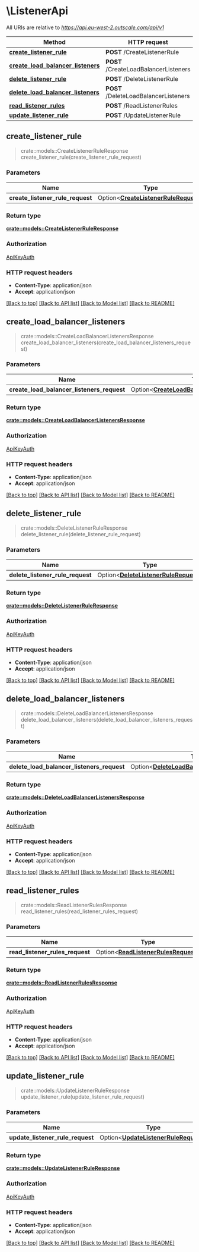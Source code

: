 # \ListenerApi

All URIs are relative to *https://api.eu-west-2.outscale.com/api/v1*

Method | HTTP request | Description
------------- | ------------- | -------------
[**create_listener_rule**](ListenerApi.md#create_listener_rule) | **POST** /CreateListenerRule | 
[**create_load_balancer_listeners**](ListenerApi.md#create_load_balancer_listeners) | **POST** /CreateLoadBalancerListeners | 
[**delete_listener_rule**](ListenerApi.md#delete_listener_rule) | **POST** /DeleteListenerRule | 
[**delete_load_balancer_listeners**](ListenerApi.md#delete_load_balancer_listeners) | **POST** /DeleteLoadBalancerListeners | 
[**read_listener_rules**](ListenerApi.md#read_listener_rules) | **POST** /ReadListenerRules | 
[**update_listener_rule**](ListenerApi.md#update_listener_rule) | **POST** /UpdateListenerRule | 



## create_listener_rule

> crate::models::CreateListenerRuleResponse create_listener_rule(create_listener_rule_request)


### Parameters


Name | Type | Description  | Required | Notes
------------- | ------------- | ------------- | ------------- | -------------
**create_listener_rule_request** | Option<[**CreateListenerRuleRequest**](CreateListenerRuleRequest.md)> |  |  |

### Return type

[**crate::models::CreateListenerRuleResponse**](CreateListenerRuleResponse.md)

### Authorization

[ApiKeyAuth](../README.md#ApiKeyAuth)

### HTTP request headers

- **Content-Type**: application/json
- **Accept**: application/json

[[Back to top]](#) [[Back to API list]](../README.md#documentation-for-api-endpoints) [[Back to Model list]](../README.md#documentation-for-models) [[Back to README]](../README.md)


## create_load_balancer_listeners

> crate::models::CreateLoadBalancerListenersResponse create_load_balancer_listeners(create_load_balancer_listeners_request)


### Parameters


Name | Type | Description  | Required | Notes
------------- | ------------- | ------------- | ------------- | -------------
**create_load_balancer_listeners_request** | Option<[**CreateLoadBalancerListenersRequest**](CreateLoadBalancerListenersRequest.md)> |  |  |

### Return type

[**crate::models::CreateLoadBalancerListenersResponse**](CreateLoadBalancerListenersResponse.md)

### Authorization

[ApiKeyAuth](../README.md#ApiKeyAuth)

### HTTP request headers

- **Content-Type**: application/json
- **Accept**: application/json

[[Back to top]](#) [[Back to API list]](../README.md#documentation-for-api-endpoints) [[Back to Model list]](../README.md#documentation-for-models) [[Back to README]](../README.md)


## delete_listener_rule

> crate::models::DeleteListenerRuleResponse delete_listener_rule(delete_listener_rule_request)


### Parameters


Name | Type | Description  | Required | Notes
------------- | ------------- | ------------- | ------------- | -------------
**delete_listener_rule_request** | Option<[**DeleteListenerRuleRequest**](DeleteListenerRuleRequest.md)> |  |  |

### Return type

[**crate::models::DeleteListenerRuleResponse**](DeleteListenerRuleResponse.md)

### Authorization

[ApiKeyAuth](../README.md#ApiKeyAuth)

### HTTP request headers

- **Content-Type**: application/json
- **Accept**: application/json

[[Back to top]](#) [[Back to API list]](../README.md#documentation-for-api-endpoints) [[Back to Model list]](../README.md#documentation-for-models) [[Back to README]](../README.md)


## delete_load_balancer_listeners

> crate::models::DeleteLoadBalancerListenersResponse delete_load_balancer_listeners(delete_load_balancer_listeners_request)


### Parameters


Name | Type | Description  | Required | Notes
------------- | ------------- | ------------- | ------------- | -------------
**delete_load_balancer_listeners_request** | Option<[**DeleteLoadBalancerListenersRequest**](DeleteLoadBalancerListenersRequest.md)> |  |  |

### Return type

[**crate::models::DeleteLoadBalancerListenersResponse**](DeleteLoadBalancerListenersResponse.md)

### Authorization

[ApiKeyAuth](../README.md#ApiKeyAuth)

### HTTP request headers

- **Content-Type**: application/json
- **Accept**: application/json

[[Back to top]](#) [[Back to API list]](../README.md#documentation-for-api-endpoints) [[Back to Model list]](../README.md#documentation-for-models) [[Back to README]](../README.md)


## read_listener_rules

> crate::models::ReadListenerRulesResponse read_listener_rules(read_listener_rules_request)


### Parameters


Name | Type | Description  | Required | Notes
------------- | ------------- | ------------- | ------------- | -------------
**read_listener_rules_request** | Option<[**ReadListenerRulesRequest**](ReadListenerRulesRequest.md)> |  |  |

### Return type

[**crate::models::ReadListenerRulesResponse**](ReadListenerRulesResponse.md)

### Authorization

[ApiKeyAuth](../README.md#ApiKeyAuth)

### HTTP request headers

- **Content-Type**: application/json
- **Accept**: application/json

[[Back to top]](#) [[Back to API list]](../README.md#documentation-for-api-endpoints) [[Back to Model list]](../README.md#documentation-for-models) [[Back to README]](../README.md)


## update_listener_rule

> crate::models::UpdateListenerRuleResponse update_listener_rule(update_listener_rule_request)


### Parameters


Name | Type | Description  | Required | Notes
------------- | ------------- | ------------- | ------------- | -------------
**update_listener_rule_request** | Option<[**UpdateListenerRuleRequest**](UpdateListenerRuleRequest.md)> |  |  |

### Return type

[**crate::models::UpdateListenerRuleResponse**](UpdateListenerRuleResponse.md)

### Authorization

[ApiKeyAuth](../README.md#ApiKeyAuth)

### HTTP request headers

- **Content-Type**: application/json
- **Accept**: application/json

[[Back to top]](#) [[Back to API list]](../README.md#documentation-for-api-endpoints) [[Back to Model list]](../README.md#documentation-for-models) [[Back to README]](../README.md)

